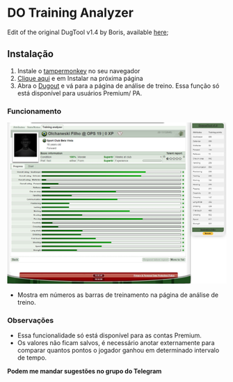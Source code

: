# DO Training Analyzer

Edit of the original DugTool v1.4 by Boris, available [here](https://greasyfork.org/en/scripts/371813-dugouttool);

## Instalação 

1. Instale o [tampermonkey](https://www.tampermonkey.net/) no seu navegador
2. [Clique aqui](https://raw.githubusercontent.com/gabriel-brunetti/dugout-training-analyzer/main/do-training-analyzer.js) e em Instalar na próxima página
3. Abra o [Dugout](https://dugout-online.com/) e vá para a página de análise de treino. Essa função só está disponível para usuários Premium/ PA.

### Funcionamento

![image](https://github.com/gabriel-brunetti/dugout-training-analyzer/blob/main/doprint.jpeg?raw=true)

- Mostra em números as barras de treinamento na página de análise de treino.

### Observações
- Essa funcionalidade só está disponível para as contas Premium.
- Os valores não ficam salvos, é necessário anotar externamente para comparar quantos pontos o jogador ganhou em determinado intervalo de tempo.

**Podem me mandar sugestões no grupo do Telegram** 

